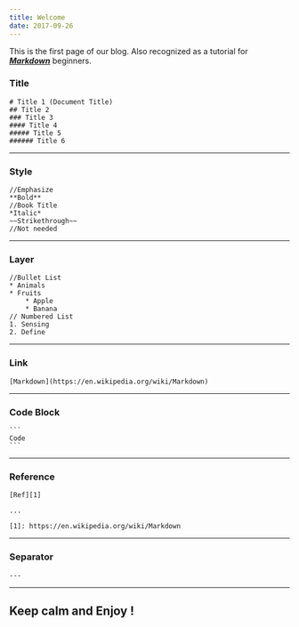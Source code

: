 ```yaml
---
title: Welcome
date: 2017-09-26
---
```

This is the first page of our blog.
Also recognized as a tutorial for [***Markdown***](https://en.wikipedia.org/wiki/Markdown) beginners.

### Title

```
# Title 1 (Document Title)
## Title 2
### Title 3
#### Title 4
##### Title 5
###### Title 6
```

---

### Style

```
//Emphasize
**Bold**
//Book Title
*Italic*
~~Strikethrough~~
//Not needed
```

---

### Layer

```
//Bullet List
* Animals
* Fruits
	* Apple
	* Banana
// Numbered List
1. Sensing
2. Define
```

---

### Link

```
[Markdown](https://en.wikipedia.org/wiki/Markdown)
```

---

### Code Block


`````
```
Code
```
`````

---

### Reference

```
[Ref][1]

...

[1]: https://en.wikipedia.org/wiki/Markdown
```

---

### Separator

```
---
```

---

## Keep calm and Enjoy !